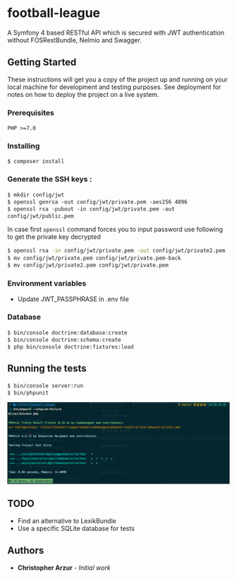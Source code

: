 # football-league

A Symfony 4 based RESTful API which is secured with JWT authentication without FOSRestBundle, Nelmio and Swagger. 

## Getting Started

These instructions will get you a copy of the project up and running on your local machine for development and testing purposes. See deployment for notes on how to deploy the project on a live system.

### Prerequisites

```
PHP >=7.0
```

### Installing

```
$ composer install
```

### Generate the SSH keys :

```
$ mkdir config/jwt
$ openssl genrsa -out config/jwt/private.pem -aes256 4096
$ openssl rsa -pubout -in config/jwt/private.pem -out config/jwt/public.pem
```

In case first ```openssl``` command forces you to input password use following to get the private key decrypted
``` bash
$ openssl rsa -in config/jwt/private.pem -out config/jwt/private2.pem
$ mv config/jwt/private.pem config/jwt/private.pem-back
$ mv config/jwt/private2.pem config/jwt/private.pem
```

### Environment variables

* Update JWT_PASSPHRASE in .env file 

### Database

```
$ bin/console doctrine:database:create
$ bin/console doctrine:schema:create
$ php bin/console doctrine:fixtures:load
```

## Running the tests

```
$ bin/console server:run
$ bin/phpunit
```

![alt text](public/readme-phpunit.png)

## TODO

* Find an alternative to LexikBundle
* Use a specific SQLite database for tests

## Authors

* **Christopher Arzur** - *Initial work*